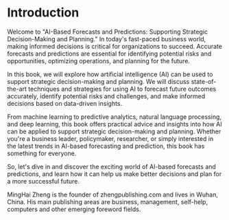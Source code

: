 # Introduction

Welcome to "AI-Based Forecasts and Predictions: Supporting Strategic Decision-Making and Planning." In today's fast-paced business world, making informed decisions is critical for organizations to succeed. Accurate forecasts and predictions are essential for identifying potential risks and opportunities, optimizing operations, and planning for the future.

In this book, we will explore how artificial intelligence (AI) can be used to support strategic decision-making and planning. We will discuss state-of-the-art techniques and strategies for using AI to forecast future outcomes accurately, identify potential risks and challenges, and make informed decisions based on data-driven insights.

From machine learning to predictive analytics, natural language processing, and deep learning, this book offers practical advice and insights into how AI can be applied to support strategic decision-making and planning. Whether you're a business leader, policymaker, researcher, or simply interested in the latest trends in AI-based forecasting and prediction, this book has something for everyone.

So, let's dive in and discover the exciting world of AI-based forecasts and predictions, and learn how it can help us make better decisions and plan for a more successful future.

MingHai Zheng is the founder of zhengpublishing.com and lives in Wuhan, China. His main publishing areas are business, management, self-help, computers and other emerging foreword fields.
